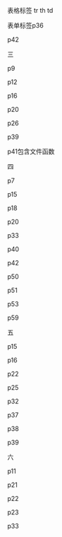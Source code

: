 表格标签 tr th td 

表单标签p36

p42

三

p9

p12

p16

p20

p26

p39

p41包含文件函数

四

p7

p15

p18

p20

p33

p40

p42

p50

p51

p53

p59

五

p15

p16

p22

p25

p32

p37

p38

p39

六

p11

p21

p22

p23

p33

